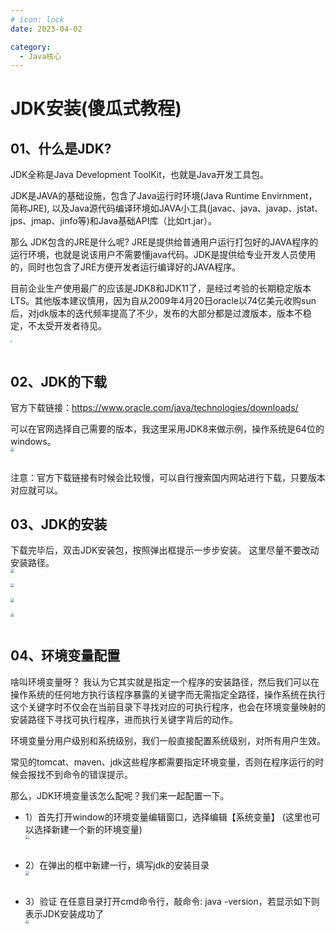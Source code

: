 ```yaml
---
# icon: lock
date: 2023-04-02

category:
  - Java核心
---
```


# JDK安装(傻瓜式教程)
## 01、什么是JDK?
JDK全称是Java Development ToolKit，也就是Java开发工具包。  

JDK是JAVA的基础设施，包含了Java运行时环境(Java Runtime Envirnment，简称JRE), 以及Java源代码编译环境如JAVA小工具(javac、java、javap、jstat、jps、jmap、jinfo等)和Java基础API库（比如rt.jar）。<br/>

那么 JDK包含的JRE是什么呢? JRE是提供给普通用户运行打包好的JAVA程序的运行环境，也就是说该用户不需要懂java代码。JDK是提供给专业开发人员使用的，同时也包含了JRE方便开发者运行编译好的JAVA程序。

目前企业生产使用最广的应该是JDK8和JDK11了，是经过考验的长期稳定版本LTS。其他版本建议慎用，因为自从2009年4月20日oracle以74亿美元收购sun后，对jdk版本的迭代频率提高了不少，发布的大部分都是过渡版本，版本不稳定，不太受开发者待见。

<img src="http://cdn.gydblog.com/images/sucai/sc-3.jpeg"  style="zoom: 20%;margin:0 auto;display:block"/><br/>

## 02、JDK的下载
官方下载链接：https://www.oracle.com/java/technologies/downloads/<br/>

可以在官网选择自己需要的版本，我这里采用JDK8来做示例，操作系统是64位的windows。
<img src="http://cdn.gydblog.com/images/java/java-jdk-1.png"  style="zoom: 40%;margin:0 auto;display:block"/><br/>

注意：官方下载链接有时候会比较慢，可以自行搜索国内网站进行下载，只要版本对应就可以。

## 03、JDK的安装
下载完毕后，双击JDK安装包，按照弹出框提示一步步安装。 这里尽量不要改动安装路径。
<img src="http://cdn.gydblog.com/images/java/java-jdk-5.png"  style="zoom: 40%;margin:0 auto;display:block"/><br/>
<img src="http://cdn.gydblog.com/images/java/java-jdk-6.png"  style="zoom: 40%;margin:0 auto;display:block"/><br/>
<img src="http://cdn.gydblog.com/images/java/java-jdk-7.png"  style="zoom: 40%;margin:0 auto;display:block"/><br/>
<img src="http://cdn.gydblog.com/images/java/java-jdk-8.png"  style="zoom: 40%;margin:0 auto;display:block"/><br/>

## 04、环境变量配置
啥叫环境变量呀？ 我认为它其实就是指定一个程序的安装路径，然后我们可以在操作系统的任何地方执行该程序暴露的关键字而无需指定全路径，操作系统在执行这个关键字时不仅会在当前目录下寻找对应的可执行程序，也会在环境变量映射的安装路径下寻找可执行程序，进而执行关键字背后的动作。  

环境变量分用户级别和系统级别，我们一般直接配置系统级别，对所有用户生效。

常见的tomcat、maven、jdk这些程序都需要指定环境变量，否则在程序运行的时候会报找不到命令的错误提示。

那么，JDK环境变量该怎么配呢？我们来一起配置一下。<br/>

- 1）首先打开window的环境变量编辑窗口，选择编辑【系统变量】 (这里也可以选择新建一个新的环境变量)
<img src="http://cdn.gydblog.com/images/java/java-jdk-2.png"  style="zoom: 40%;margin:0 auto;display:block"/><br/>

- 2）在弹出的框中新建一行，填写jdk的安装目录
<img src="http://cdn.gydblog.com/images/java/java-jdk-3.png"  style="zoom: 40%;margin:0 auto;display:block"/><br/>

- 3）验证
在任意目录打开cmd命令行，敲命令: java -version，若显示如下则表示JDK安装成功了
<img src="http://cdn.gydblog.com/images/java/java-jdk-4.png"  style="zoom: 40%;margin:0 auto;display:block"/><br/>
